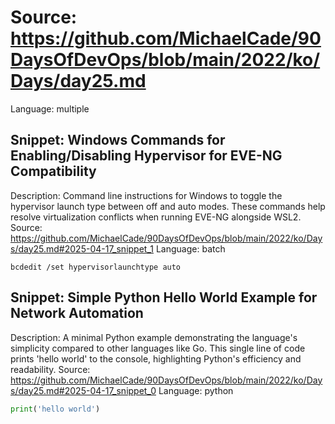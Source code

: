 # Source: https://github.com/MichaelCade/90DaysOfDevOps/blob/main/2022/ko/Days/day25.md
Language: multiple

## Snippet: Windows Commands for Enabling/Disabling Hypervisor for EVE-NG Compatibility
Description: Command line instructions for Windows to toggle the hypervisor launch type between off and auto modes. These commands help resolve virtualization conflicts when running EVE-NG alongside WSL2.
Source: https://github.com/MichaelCade/90DaysOfDevOps/blob/main/2022/ko/Days/day25.md#2025-04-17_snippet_1
Language: batch

```batch
bcdedit /set hypervisorlaunchtype auto
```

## Snippet: Simple Python Hello World Example for Network Automation
Description: A minimal Python example demonstrating the language's simplicity compared to other languages like Go. This single line of code prints 'hello world' to the console, highlighting Python's efficiency and readability.
Source: https://github.com/MichaelCade/90DaysOfDevOps/blob/main/2022/ko/Days/day25.md#2025-04-17_snippet_0
Language: python

```python
print('hello world')
```